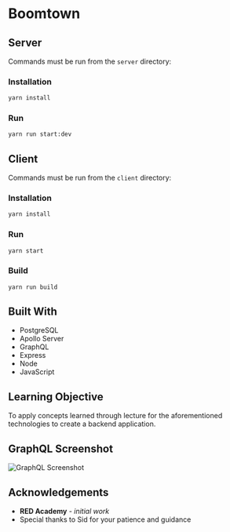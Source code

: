 # Boomtown 

## Server

Commands must be run from the `server` directory:

### Installation

```bash
yarn install
```

### Run

```bash
yarn run start:dev
```

## Client

Commands must be run from the `client` directory:

### Installation

```bash
yarn install
```

### Run

```bash
yarn start
```

### Build

```bash
yarn run build
```

## Built With

* PostgreSQL
* Apollo Server
* GraphQL
* Express
* Node
* JavaScript

## Learning Objective

To apply concepts learned through lecture for the aforementioned technologies to create a backend application.

## GraphQL Screenshot

![GraphQL Screenshot](https://user-images.githubusercontent.com/36806106/73047079-68bcb400-3e29-11ea-938c-7b9bd4db3244.png "Image")


## Acknowledgements

* **RED Academy** - *initial work*
* Special thanks to Sid for your patience and guidance
 



